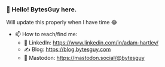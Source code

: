 ### 👋 Hello! BytesGuy here.

Will update this properly when I have time 😂

- 📫 How to reach/find me:
  - 🔗 LinkedIn: https://www.linkedin.com/in/adam-hartley/
  - ✍️ Blog: https://blog.bytesguy.com
  - 🐘 Mastodon: https://mastodon.social/@bytesguy
